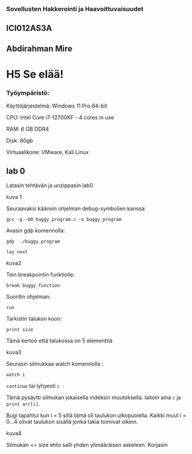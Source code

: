 ### Sovellusten Hakkerointi ja Haavoittuvaisuudet

## ICI012AS3A

## Abdirahman Mire

# H5 Se elää!

### Työympäristö:

Käyttöjärjestelmä: Windows 11 Pro 64-bit

CPU: Intel Core i7-12700KF - 4 cores in use

RAM: 6 GB DDR4

Disk: 80gb

Virtuaalikone: VMware, Kali Linux

## lab 0

Latasin tehtävän ja unzippasin lab0 

kuva 1

Seuraavaksi käänsin ohjelman debug-symbolien kanssa:

`gcc -g -O0 buggy_program.c -o buggy_program`

Avasin gdp komennolla: 

`gdp  ./buggy_program`

`lay next`

kuva2

Tein breakpointin funktiolle:

`break buggy_function` 

Suoritin ohjelman:

`run`

Tarkistin talukon koon:

`print size`

Tämä kertoo että talukossa on 5 elementtiä

kuva3

Seurasin silmukkaa watch komennolla : 

`watch i` 

`continue` tai lyhyesti `c`

Tämä pysäytti silmukan jokaisella indeksin muutoksella. laitoin aina `c` ja `print arr[i]`.

Bugi tapahtui kun i = 5 sillä tämä oli taulukon ulkopuolella. Kaikki muut i = 0...4 olivat taulukon sisällä jonka takia toimivat oikein.

kuva4

Silmukan <= size ehto salli yhden ylimääräisen askeleen. Korjasin 


